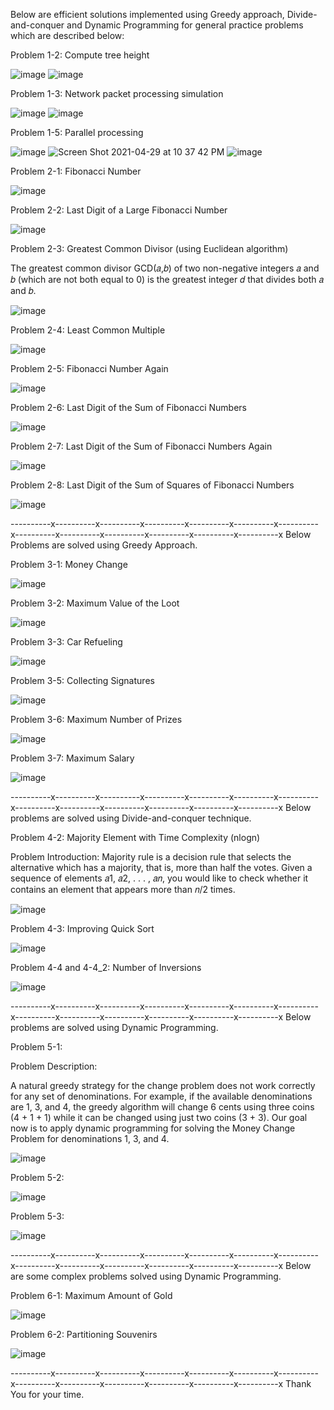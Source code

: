 Below are efficient solutions implemented using Greedy approach, Divide-and-conquer and Dynamic Programming for general practice problems which are described below:

Problem 1-2: Compute tree height

![image](https://user-images.githubusercontent.com/63851687/116652630-73260180-a93a-11eb-8b05-9a67702a4f8f.png)
![image](https://user-images.githubusercontent.com/63851687/116652690-8f29a300-a93a-11eb-8520-678021f516dc.png)

Problem 1-3: Network packet processing simulation

![image](https://user-images.githubusercontent.com/63851687/116652776-baac8d80-a93a-11eb-983c-abfeecd13461.png)
![image](https://user-images.githubusercontent.com/63851687/116652792-c5672280-a93a-11eb-8b8b-02232c3fa60a.png)

Problem 1-5: Parallel processing

![image](https://user-images.githubusercontent.com/63851687/116653140-6f46af00-a93b-11eb-9eac-e7b8e6ea9fcb.png)
![Screen Shot 2021-04-29 at 10 37 42 PM](https://user-images.githubusercontent.com/63851687/116653302-c5b3ed80-a93b-11eb-85f9-7559b47e8d48.png)
![image](https://user-images.githubusercontent.com/63851687/116653337-d49aa000-a93b-11eb-992b-ce2c036559cf.png)

Problem 2-1: Fibonacci Number

![image](https://user-images.githubusercontent.com/63851687/116648374-b2038980-a931-11eb-818f-ed109c9e9add.png)

Problem 2-2: Last Digit of a Large Fibonacci Number

![image](https://user-images.githubusercontent.com/63851687/116648426-db241a00-a931-11eb-9ae0-4220abac7d40.png)

Problem 2-3: Greatest Common Divisor (using Euclidean algorithm)

The greatest common divisor GCD(𝑎,𝑏) of two non-negative integers 𝑎 and 𝑏 (which are not both equal to 0) is the greatest integer 𝑑 that divides both 𝑎 and 𝑏.

![image](https://user-images.githubusercontent.com/63851687/116648525-1f171f00-a932-11eb-91ac-1d5e08a34004.png)

Problem 2-4: Least Common Multiple

![image](https://user-images.githubusercontent.com/63851687/116648729-98167680-a932-11eb-98e1-b662482724f0.png)

Problem 2-5: Fibonacci Number Again

![image](https://user-images.githubusercontent.com/63851687/116649722-d1e87c80-a934-11eb-9ee1-42dd90868b24.png)

Problem 2-6: Last Digit of the Sum of Fibonacci Numbers

![image](https://user-images.githubusercontent.com/63851687/116649954-1411be00-a935-11eb-8557-43d8bef15546.png)

Problem 2-7: Last Digit of the Sum of Fibonacci Numbers Again

![image](https://user-images.githubusercontent.com/63851687/116650017-2ee43280-a935-11eb-9630-051cfd5334a6.png)

Problem 2-8: Last Digit of the Sum of Squares of Fibonacci Numbers

![image](https://user-images.githubusercontent.com/63851687/116650049-44595c80-a935-11eb-8cb5-e43d6145a986.png)

----------x----------x----------x----------x----------x----------x----------x----------x----------x----------x----------x----------x----------x
Below Problems are solved using Greedy Approach.

Problem 3-1: Money Change

![image](https://user-images.githubusercontent.com/63851687/116650211-a1eda900-a935-11eb-9d97-64935de0c8ff.png)

Problem 3-2: Maximum Value of the Loot

![image](https://user-images.githubusercontent.com/63851687/116650414-e24d2700-a935-11eb-9582-6f544ca4614d.png)

Problem 3-3: Car Refueling

![image](https://user-images.githubusercontent.com/63851687/116650464-01e44f80-a936-11eb-9fab-69c7b1004d80.png)

Problem 3-5: Collecting Signatures

![image](https://user-images.githubusercontent.com/63851687/116650575-4839ae80-a936-11eb-9d03-02ae4eff6443.png)

Problem 3-6: Maximum Number of Prizes

![image](https://user-images.githubusercontent.com/63851687/116650628-6e5f4e80-a936-11eb-9df7-3fa75d938a1e.png)

Problem 3-7: Maximum Salary

![image](https://user-images.githubusercontent.com/63851687/116650728-a4043780-a936-11eb-914c-d8ca2b40b534.png)

----------x----------x----------x----------x----------x----------x----------x----------x----------x----------x----------x----------x----------x
Below problems are solved using Divide-and-conquer technique.

Problem 4-2: Majority Element with Time Complexity (nlogn)

Problem Introduction:
Majority rule is a decision rule that selects the alternative which has a majority, that is, more than half the votes.
Given a sequence of elements 𝑎1, 𝑎2, . . . , 𝑎𝑛, you would like to check whether it contains an element that appears more than 𝑛/2 times.

![image](https://user-images.githubusercontent.com/63851687/116651162-6358ee00-a937-11eb-8bb8-6f384ce273ea.png)

Problem 4-3: Improving Quick Sort

![image](https://user-images.githubusercontent.com/63851687/116651217-9307f600-a937-11eb-9f00-e774f257a48b.png)

Problem 4-4 and 4-4_2: Number of Inversions

![image](https://user-images.githubusercontent.com/63851687/116651362-e1b59000-a937-11eb-9f1d-e13a8ebdfca9.png)

----------x----------x----------x----------x----------x----------x----------x----------x----------x----------x----------x----------x----------x
Below problems are solved using Dynamic Programming.

Problem 5-1: 

Problem Description:

A natural greedy strategy for the change problem does not work correctly for any set of denominations. For example, if the available denominations are 1, 3, and 4, the greedy algorithm will change 6 cents using three coins (4 + 1 + 1) while it can be changed using just two coins (3 + 3). Our goal now is to apply dynamic programming for solving the Money Change Problem for denominations 1, 3, and 4.

![image](https://user-images.githubusercontent.com/63851687/116651606-6a343080-a938-11eb-8ab1-0537a044e889.png)

Problem 5-2: 

![image](https://user-images.githubusercontent.com/63851687/116651685-92bc2a80-a938-11eb-833b-f53efa64e7e5.png)

Problem 5-3:

![image](https://user-images.githubusercontent.com/63851687/116651787-c8611380-a938-11eb-870a-d85c128d7455.png)


----------x----------x----------x----------x----------x----------x----------x----------x----------x----------x----------x----------x----------x
Below are some complex problems solved using Dynamic Programming.

Problem 6-1: Maximum Amount of Gold

![image](https://user-images.githubusercontent.com/63851687/116651900-0b22eb80-a939-11eb-8833-569b7ad877f3.png)

Problem 6-2: Partitioning Souvenirs

![image](https://user-images.githubusercontent.com/63851687/116652007-2988e700-a939-11eb-80c1-90cc6e8ec404.png)

----------x----------x----------x----------x----------x----------x----------x----------x----------x----------x----------x----------x----------x
Thank You for your time.



